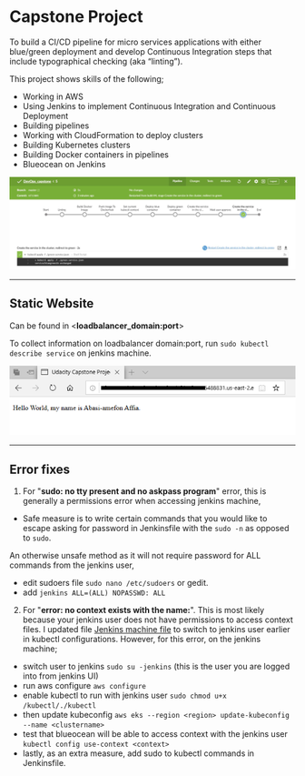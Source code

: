 # Capstone Project

To build a CI/CD pipeline for micro services applications with either blue/green deployment and develop Continuous Integration steps that include typographical checking (aka “linting”).

This project shows skills of the following;
* Working in AWS
* Using Jenkins to implement Continuous Integration and Continuous Deployment
* Building pipelines
* Working with CloudFormation to deploy clusters
* Building Kubernetes clusters
* Building Docker containers in pipelines
* Blueocean on Jenkins

![alt text](https://github.com/amefonaffia/DevOps_capstone/blob/master/screenshots/pipelinescreenshot.JPG?raw=true)

---
## Static Website

Can be found in <**loadbalancer_domain:port**>

To collect information on loadbalancer domain:port, run `sudo kubectl describe service` on jenkins machine.

![alt text](https://github.com/amefonaffia/DevOps_capstone/blob/master/screenshots/tempsnip.png?raw=true)

---
## Error fixes

1. For "**sudo: no tty present and no askpass program**" error, this is generally a permissions error when accessing jenkins machine, 
* Safe measure is to write certain commands that you would like to escape asking for password in Jenkinsfile with the `sudo -n` as opposed to `sudo`.

An otherwise unsafe method as it will not require password for ALL commands from the jenkins user,
* edit sudoers file `sudo nano /etc/sudoers` or gedit.
* add `jenkins ALL=(ALL) NOPASSWD: ALL`

2. For "**error: no context exists with the name:**". This is most likely because your jenkins user does not have permissions to access context files. I updated file [Jenkins machine file](infra_jenkins.sh) to switch to jenkins user earlier in kubectl configurations. However, for this error, on the jenkins machine;
* switch user to jenkins `sudo su -jenkins` (this is the user you are logged into from jenkins UI)
* run aws configure `aws configure`
* enable kubectl to run with jenkins user `sudo chmod u+x /kubectl/./kubectl` 
* then update kubeconfig `aws eks --region <region> update-kubeconfig --name <clustername>` 
* test that blueocean will be able to access context with the jenkins user `kubectl config use-context <context>`
* lastly, as an extra measure, add sudo to kubectl commands in Jenkinsfile.
